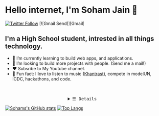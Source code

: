 # Hello internet, I'm Soham Jain 👋


[![Twitter Follow](https://img.shields.io/twitter/follow/JxSoham?color=red&logo=twitter&logoColor=red&style=plastic)][twitter]
[![Gmail Send]][Gmail]


## I'm a High School student, intrested in all things technology. 

- 🌱 I’m currently learning to build web apps, and applications. 
- 👯 I’m looking to build more projects with people. (Send me a mail!) 
- ❤️ Subsribe to My Youtube channel. 
- 🎉 Fun fact: I love to listen to music ([Khantrast]), compete in modelUN, ICDC, hackathons, and code. 


<br />
<br />

<details align="center">
   <summary> <samp>&#9776; Details</samp></summary>
   <p align="center">
     <br>
      <a href="https://github.com/JxSoham?tab=repositories&language=python" target="_blank"><img alt="Python" src="https://img.shields.io/badge/-Python-3572A5?style=flat-square&logo=Python&logoColor=white"></a>
      <a href="https://github.com/JxSoham?tab=repositories&language=javascript" target="_blank"><img alt="Javascript" src="https://img.shields.io/badge/-Javascript-f1e05a?style=flat-square&logo=Javascript&logoColor=white"></a>
      <a href="https://github.com/JxSoham?tab=repositories&language=c%2B%2B" target="_blank"><img alt="C++" src="https://img.shields.io/badge/-C%2B%2B-f34b7d?style=flat-square&logo=C%2B%2B&logoColor=white"></a>
      <a href="https://github.com/JxSoham?tab=repositories&language=java" target="_blank"><img alt="Java" src="https://img.shields.io/badge/-Java-b07219?style=flat-square&logo=Java&logoColor=white"></a>
      <a href="https://github.com/JxSoham?tab=repositories&language=html" target="_blank"><img alt="HTML" src="https://img.shields.io/badge/-HTML-E34F26?style=flat-square&logo=HTML5&logoColor=white"></a>
      <a href="https://github.com/JxSoham?tab=repositories&language=node.js" target="_blank"><img alt="Node.js" src="https://cdn.jsdelivr.net/gh/devicons/devicon/icons/nodejs/nodejs-original.svg"></a>
  <br>            
  </samp>
  </p>
</details>

 [![Sohams's GitHub stats](https://github-readme-stats.vercel.app/api?username=JxSoham&count_private=true&show_icons=true&theme=midnight-purple)](https://github.com/anuraghazra/github-readme-stats)
                [![Top Langs](https://github-readme-stats.vercel.app/api/top-langs/?username=JxSoham)](https://github.com/anuraghazra/github-readme-stats)

<br />
<br />

[twitter]: https://twitter.com/JxSoham
[instagram]: https://www.instagram.com/sj.allias/
[linkedin]: https://www.linkedin.com/in/sohamjain-me/
[Khantrast]: https://www.youtube.com/channel/UCS9BarWcUeN2XdATWRpI4Dw
